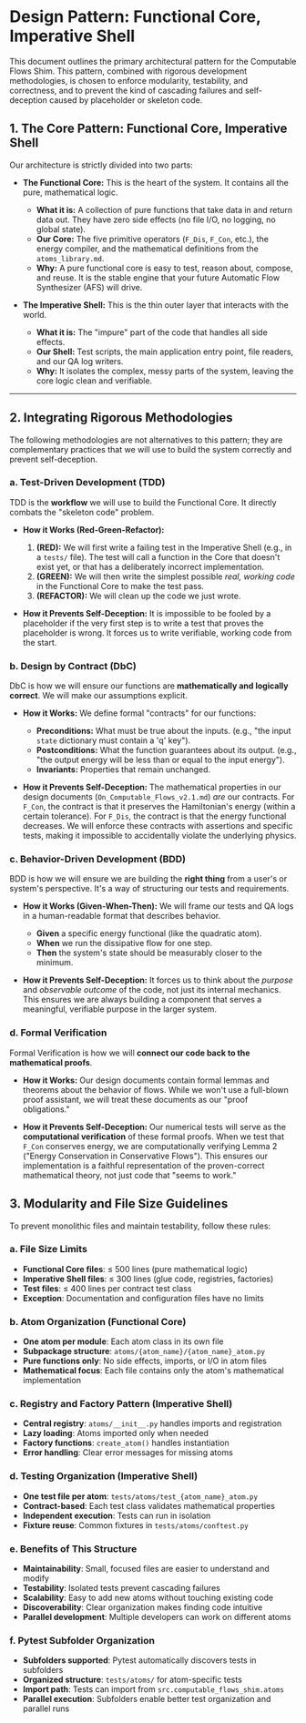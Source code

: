 # Design Pattern: Functional Core, Imperative Shell

This document outlines the primary architectural pattern for the Computable Flows Shim. This pattern, combined with rigorous development methodologies, is chosen to enforce modularity, testability, and correctness, and to prevent the kind of cascading failures and self-deception caused by placeholder or skeleton code.

## 1. The Core Pattern: Functional Core, Imperative Shell

Our architecture is strictly divided into two parts:

*   **The Functional Core:** This is the heart of the system. It contains all the pure, mathematical logic.
    *   **What it is:** A collection of pure functions that take data in and return data out. They have zero side effects (no file I/O, no logging, no global state).
    *   **Our Core:** The five primitive operators (`F_Dis`, `F_Con`, etc.), the energy compiler, and the mathematical definitions from the `atoms_library.md`.
    *   **Why:** A pure functional core is easy to test, reason about, compose, and reuse. It is the stable engine that your future Automatic Flow Synthesizer (AFS) will drive.

*   **The Imperative Shell:** This is the thin outer layer that interacts with the world.
    *   **What it is:** The "impure" part of the code that handles all side effects.
    *   **Our Shell:** Test scripts, the main application entry point, file readers, and our QA log writers.
    *   **Why:** It isolates the complex, messy parts of the system, leaving the core logic clean and verifiable.

---

## 2. Integrating Rigorous Methodologies

The following methodologies are not alternatives to this pattern; they are complementary practices that we will use to build the system correctly and prevent self-deception.

### a. Test-Driven Development (TDD)

TDD is the **workflow** we will use to build the Functional Core. It directly combats the "skeleton code" problem.

*   **How it Works (Red-Green-Refactor):**
    1.  **(RED):** We will first write a failing test in the Imperative Shell (e.g., in a `tests/` file). The test will call a function in the Core that doesn't exist yet, or that has a deliberately incorrect implementation.
    2.  **(GREEN):** We will then write the simplest possible *real, working code* in the Functional Core to make the test pass.
    3.  **(REFACTOR):** We will clean up the code we just wrote.

*   **How it Prevents Self-Deception:** It is impossible to be fooled by a placeholder if the very first step is to write a test that proves the placeholder is wrong. It forces us to write verifiable, working code from the start.

### b. Design by Contract (DbC)

DbC is how we will ensure our functions are **mathematically and logically correct**. We will make our assumptions explicit.

*   **How it Works:** We define formal "contracts" for our functions:
    *   **Preconditions:** What must be true about the inputs. (e.g., "the input `state` dictionary must contain a 'q' key").
    *   **Postconditions:** What the function guarantees about its output. (e.g., "the output energy will be less than or equal to the input energy").
    *   **Invariants:** Properties that remain unchanged.

*   **How it Prevents Self-Deception:** The mathematical properties in our design documents (`On_Computable_Flows_v2.1.md`) *are* our contracts. For `F_Con`, the contract is that it preserves the Hamiltonian's energy (within a certain tolerance). For `F_Dis`, the contract is that the energy functional decreases. We will enforce these contracts with assertions and specific tests, making it impossible to accidentally violate the underlying physics.

### c. Behavior-Driven Development (BDD)

BDD is how we will ensure we are building the **right thing** from a user's or system's perspective. It's a way of structuring our tests and requirements.

*   **How it Works (Given-When-Then):** We will frame our tests and QA logs in a human-readable format that describes behavior.
    *   **Given** a specific energy functional (like the quadratic atom).
    *   **When** we run the dissipative flow for one step.
    *   **Then** the system's state should be measurably closer to the minimum.

*   **How it Prevents Self-Deception:** It forces us to think about the *purpose* and *observable outcome* of the code, not just its internal mechanics. This ensures we are always building a component that serves a meaningful, verifiable purpose in the larger system.

### d. Formal Verification

Formal Verification is how we will **connect our code back to the mathematical proofs**.

*   **How it Works:** Our design documents contain formal lemmas and theorems about the behavior of flows. While we won't use a full-blown proof assistant, we will treat these documents as our "proof obligations."

*   **How it Prevents Self-Deception:** Our numerical tests will serve as the **computational verification** of these formal proofs. When we test that `F_Con` conserves energy, we are computationally verifying Lemma 2 ("Energy Conservation in Conservative Flows"). This ensures our implementation is a faithful representation of the proven-correct mathematical theory, not just code that "seems to work."

## 3. Modularity and File Size Guidelines

To prevent monolithic files and maintain testability, follow these rules:

### a. File Size Limits
- **Functional Core files**: ≤ 500 lines (pure mathematical logic)
- **Imperative Shell files**: ≤ 300 lines (glue code, registries, factories)
- **Test files**: ≤ 400 lines per contract test class
- **Exception**: Documentation and configuration files have no limits

### b. Atom Organization (Functional Core)
- **One atom per module**: Each atom class in its own file
- **Subpackage structure**: `atoms/{atom_name}/{atom_name}_atom.py`
- **Pure functions only**: No side effects, imports, or I/O in atom files
- **Mathematical focus**: Each file contains only the atom's mathematical implementation

### c. Registry and Factory Pattern (Imperative Shell)  
- **Central registry**: `atoms/__init__.py` handles imports and registration
- **Lazy loading**: Atoms imported only when needed
- **Factory functions**: `create_atom()` handles instantiation
- **Error handling**: Clear error messages for missing atoms

### d. Testing Organization (Imperative Shell)
- **One test file per atom**: `tests/atoms/test_{atom_name}_atom.py`
- **Contract-based**: Each test class validates mathematical properties
- **Independent execution**: Tests can run in isolation
- **Fixture reuse**: Common fixtures in `tests/atoms/conftest.py`

### e. Benefits of This Structure
- **Maintainability**: Small, focused files are easier to understand and modify
- **Testability**: Isolated tests prevent cascading failures
- **Scalability**: Easy to add new atoms without touching existing code
- **Discoverability**: Clear organization makes finding code intuitive
- **Parallel development**: Multiple developers can work on different atoms

### f. Pytest Subfolder Organization
- **Subfolders supported**: Pytest automatically discovers tests in subfolders
- **Organized structure**: `tests/atoms/` for atom-specific tests
- **Import path**: Tests can import from `src.computable_flows_shim.atoms`
- **Parallel execution**: Subfolders enable better test organization and parallel runs
